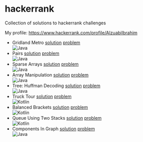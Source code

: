 # hackerrank
Collection of solutions to hackerrank challenges

My profile: https://www.hackerrank.com/profile/AlzuabiIbrahim

- Gridland Metro [solution](https://github.com/alzuabi/hackerrank/blob/main/src/main/java/gridland_metro/Gridland_Metro.java) [problem](https://www.hackerrank.com/challenges/gridland-metro/problem)  <div class="vertical-center"> ![Java][java-img] </div>
- Pairs [solution](https://github.com/alzuabi/hackerrank/blob/main/src/main/java/pairs/Pairs.java) [problem](https://www.hackerrank.com/challenges/pairs/problem) <div class="vertical-center"> ![Java][java-img] </div>
- Sparse Arrays [solution](https://github.com/alzuabi/hackerrank/blob/main/src/main/java/sparse_arrays/Sparse_Arrays.java) [problem](https://www.hackerrank.com/challenges/sparse-arrays/problem) <div class="vertical-center"> ![Java][java-img] </div>
- Array Manipulation [solution](https://github.com/alzuabi/hackerrank/blob/main/src/main/java/array_manipulation/Array_Manipulation.java) [problem](https://www.hackerrank.com/challenges/crush/problem) <div class="vertical-center"> ![Java][java-img] </div>
- Tree: Huffman Decoding [solution](https://github.com/alzuabi/hackerrank/blob/main/src/main/java/tree_huffman_decoding/Tree_Huffman_Decoding.java) [problem](https://www.hackerrank.com/challenges/tree-huffman-decoding/problem) <div class="vertical-center"> ![Java][java-img] </div>
- Truck Tour [solution](https://github.com/alzuabi/hackerrank/blob/main/src/main/kotlin/truck_tour/Truck_Tour.kt) [problem](https://www.hackerrank.com/challenges/truck-tour/problem) <div class="vertical-center"> ![Kotlin][kotlin-img] </div>
- Balanced Brackets [solution](https://github.com/alzuabi/hackerrank/blob/main/src/main/kotlin/balanced_brackets/Balanced_Brackets.kt) [problem](https://www.hackerrank.com/challenges/balanced-brackets/problem) <div class="vertical-center"> ![Kotlin][kotlin-img] </div>
- Queue Using Two Stacks [solution](https://github.com/alzuabi/hackerrank/blob/main/src/main/kotlin/queue_using_two_stacks/Queue_Using_Two_Stacks.kt) [problem](https://www.hackerrank.com/challenges/queue-using-two-stacks/problem) <div class="vertical-center"> ![Kotlin][kotlin-img] </div>
- Components In Graph [solution](https://github.com/alzuabi/hackerrank/blob/main/src/main/java/components_in_graph/Components_In_Graph.java) [problem](https://www.hackerrank.com/challenges/components-in-graph/problem) <div class="vertical-center"> ![Java][java-img] </div>
















[java-img]: https://img.shields.io/badge/Java-ED8B00?style=for-the-badge&logo=openjdk&logoColor=white
[kotlin-img]: https://img.shields.io/badge/kotlin-%237F52FF.svg?style=for-the-badge&logo=kotlin&logoColor=white
